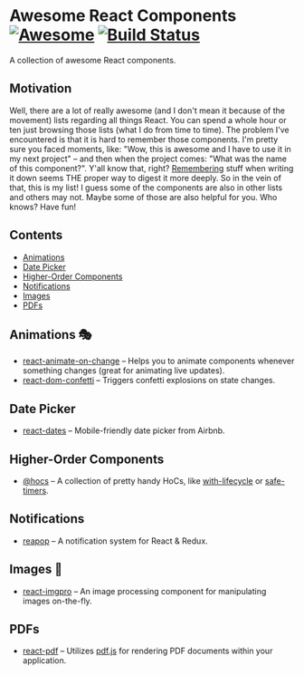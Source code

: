 # Awesome React Components [![Awesome](https://cdn.rawgit.com/sindresorhus/awesome/d7305f38d29fed78fa85652e3a63e154dd8e8829/media/badge.svg)](https://github.com/sindresorhus/awesome) [![Build Status](https://travis-ci.org/akoenig/awesome-react-components.svg?branch=master)](https://travis-ci.org/akoenig/awesome-react-components)

A collection of awesome React components.

## Motivation

Well, there are a lot of really awesome (and I don't mean it because of the movement) lists regarding all things React. You can spend a whole hour or ten just browsing those lists (what I do from time to time). The problem I've encountered is that it is hard to remember those components. I'm pretty sure you faced moments, like: "Wow, this is awesome and I have to use it in my next project" – and then when the project comes: "What was the name of this component?". Y'all know that, right? [Remembering](http://www.lifehack.org/articles/featured/writing-and-remembering-why-we-remember-what-we-write.html) stuff when writing it down seems THE proper way to digest it more deeply. So in the vein of that, this is my list! I guess some of the components are also in other lists and others may not. Maybe some of those are also helpful for you. Who knows? Have fun!

## Contents

  - [Animations](#animations-)
  - [Date Picker](#date-picker)
  - [Higher-Order Components](#higher-order-components)
  - [Notifications](#notifications)
  - [Images](#images-)
  - [PDFs](#pdfs-)

## Animations 🎭

  * [react-animate-on-change](https://github.com/arve0/react-animate-on-change) – Helps you to animate components whenever something changes (great for animating live updates).
  * [react-dom-confetti](https://daniel-lundin.github.io/react-dom-confetti/) – Triggers confetti explosions on state changes.

## Date Picker

  * [react-dates](https://github.com/airbnb/react-dates) – Mobile-friendly date picker from Airbnb.

## Higher-Order Components

  * [@hocs](https://github.com/deepsweet/hocs) – A collection of pretty handy HoCs, like [with-lifecycle](https://github.com/deepsweet/hocs/tree/master/packages/with-lifecycle) or [safe-timers](https://github.com/deepsweet/hocs/tree/master/packages/safe-timers).

## Notifications

  * [reapop](https://github.com/LouisBarranqueiro/reapop) – A notification system for React & Redux.

## Images 📸

  * [react-imgpro](https://github.com/nitin42/react-imgpro) – An image processing component for manipulating images on-the-fly.

## PDFs

  * [react-pdf](https://github.com/wojtekmaj/react-pdf) – Utilizes [pdf.js](https://mozilla.github.io/pdf.js/) for rendering PDF documents within your application.